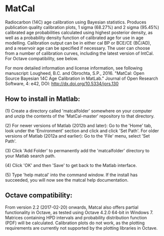 # MatCal

Radiocarbon (14C) age calibration using Bayesian statistics. Produces publication quality calibration plots, 1 sigma (68.27%) and 2 sigma (95.45%) calibrated age probabilities calculated using highest posterior density, as well as a probability density function of calibrated age for use in age modelling. Calibration output can be in either cal BP or BCE/CE (BC/AD), and a reservoir age can be specified if necessary. The user can choose from a number of calibration curves, including the latest version of IntCal. For Octave compatibility, see below.

For more detailed information and license information, see following manuscript:
Lougheed, B.C. and Obrochta, S.P., 2016. "MatCal: Open Source Bayesian 14C Age Calibration in MatLab." Journal of Open Research Software, 4: e42, DOI: http://dx.doi.org/10.5334/jors.130

How to install in Matlab:
-------------------------
(1) Create a directory called 'matcalfolder' somewhere on your computer and unzip the contents of the 'MatCal-master' repository to that directory. 

(2) For newer versions of Matlab (2012b and later): Go to the 'Home' tab, look under the 'Environment' section and click and click 'Set Path'. For older versions of Matlab (2012a and earlier): Go to the 'File' menu, select 'Set Path'.   
    
(3) Click 'Add Folder' to permanently add the 'matcalfolder' directory to your Matlab search path.

(4) Click 'OK' and then 'Save' to get back to the Matlab interface.

(5) Type 'help matcal' into the command window. If the install has succeeded, you will now see the matcal help documentation.

Octave compatibility:
---------------------
From version 2.2 (2017-02-20) onwards, Matcal also offers partial functionality in Octave, as tested using Octave 4.2.0 64-bit in Windows 7. Matrices containing HPD intervals and probability distribution function (PDF) will be calculated. Calibration plots do not work, as the plotting requirements are currently not supported by the plotting libraries in Octave.
